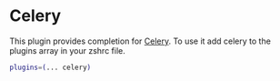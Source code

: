 # Celery
This plugin provides completion for [Celery](http://www.celeryproject.org/).
To use it add celery to the plugins array in your zshrc file.
```bash
plugins=(... celery)
```
